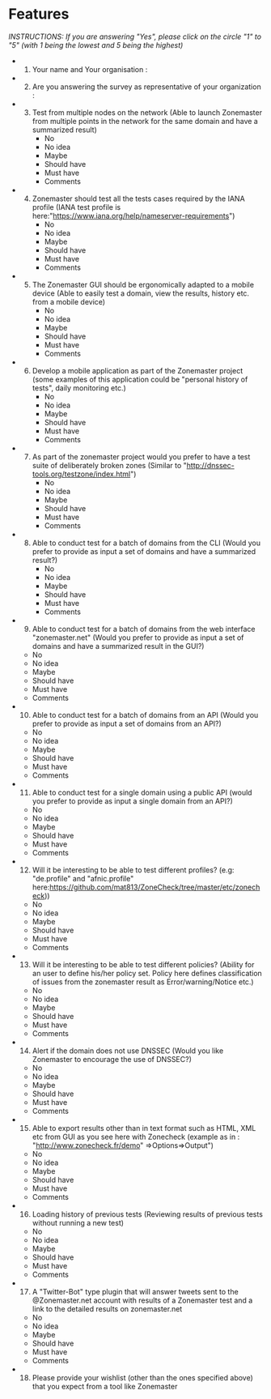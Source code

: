 # Features

*INSTRUCTIONS: If you are answering "Yes", please click on the circle "1" to "5"
(with 1 being the lowest and 5 being the highest)* 

  * 1. Your name and  Your organisation : 
  * 2. Are you answering the survey as representative of your organization :   
  * 3. Test from multiple nodes on the network (Able to launch Zonemaster from
     multiple points in the network for the same domain and have a summarized
     result)
       * No 
       * No idea
       * Maybe
       * Should have
       * Must have 
       * Comments
  * 4. Zonemaster should test all the tests cases required by the IANA profile
    (IANA test profile is here:"https://www.iana.org/help/nameserver-requirements")
       * No
       * No idea
       * Maybe
       * Should have
       * Must have
       * Comments
  * 5. The Zonemaster GUI should be ergonomically adapted to a mobile device (Able
     to easily test a domain, view the results, history etc. from a mobile
     device)
       * No
       * No idea
       * Maybe
       * Should have
       * Must have
       * Comments 
  * 6. Develop a mobile application as part of the Zonemaster project (some
    examples of this application could be "personal history of tests", daily
    monitoring etc.)
       * No
       * No idea
       * Maybe
       * Should have
       * Must have
       * Comments
  * 7. As part of the zonemaster project would you prefer to have a test suite of
    deliberately broken zones (Similar to "http://dnssec-tools.org/testzone/index.html")
       * No
       * No idea
       * Maybe
       * Should have
       * Must have
       * Comments
  * 8. Able to conduct test for a batch of domains from the CLI (Would you prefer to provide as
    input a set of domains and have a summarized result?)
       * No
       * No idea
       * Maybe
       * Should have
       * Must have
       * Comments  
   * 9. Able to conduct test for a batch of domains from the web interface
     "zonemaster.net" (Would you prefer to provide as input a set of domains and
      have a summarized result in the GUI?)
       * No
       * No idea
       * Maybe
       * Should have
       * Must have
       * Comments  
   * 10. Able to conduct test for a batch of domains from an API (Would you prefer to provide as
     input a set of domains from an API?)
       * No
       * No idea
       * Maybe
       * Should have
       * Must have
       * Comments  
   * 11. Able to conduct test for a single domain using a public API (would you
     prefer to provide as input a single domain from an API?)
       * No
       * No idea
       * Maybe
       * Should have
       * Must have
       * Comments  
   * 12. Will it be interesting to be able to test different profiles? (e.g:
    "de.profile" and "afnic.profile" here:https://github.com/mat813/ZoneCheck/tree/master/etc/zonecheck))
       * No
       * No idea
       * Maybe
       * Should have
       * Must have
       * Comments  
   * 13. Will it be interesting to be able to test different policies? (Ability for an
    user to define his/her policy set. Policy here defines classification of
    issues from the zonemaster result as Error/warning/Notice etc.)
       * No
       * No idea
       * Maybe
       * Should have
       * Must have
       * Comments  
   * 14. Alert if the domain does not use DNSSEC (Would you like Zonemaster to
    encourage the use of DNSSEC?)
       * No
       * No idea
       * Maybe
       * Should have
       * Must have
       * Comments  
   * 15. Able to export results other than in text format such as HTML, XML etc from GUI
    as you see here with Zonecheck (example as in : "http://www.zonecheck.fr/demo"
    =>Options=>Output")
       * No
       * No idea
       * Maybe
       * Should have
       * Must have
       * Comments  
   * 16. Loading history of previous tests (Reviewing results of previous tests
    without running a new test)
       * No
       * No idea
       * Maybe
       * Should have
       * Must have
       * Comments  
   * 17. A "Twitter-Bot" type plugin that will answer tweets sent to the
     @Zonemaster.net account with results of a Zonemaster test and a link to the
     detailed results on zonemaster.net
       * No
       * No idea
       * Maybe
       * Should have
       * Must have
       * Comments  
   * 18. Please provide your wishlist (other than the ones specified above) that you
    expect from a tool like Zonemaster
